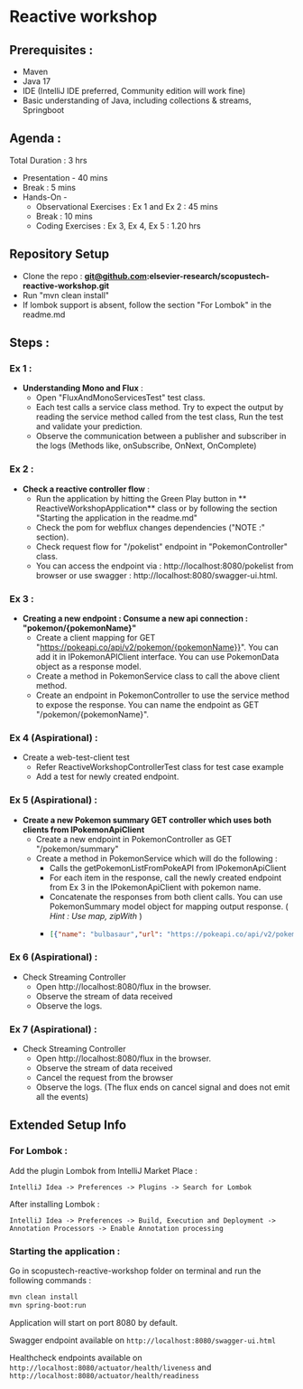 # Reactive workshop

## Prerequisites :

- Maven
- Java 17
- IDE (IntelliJ IDE preferred, Community edition will work fine)
- Basic understanding of Java, including collections & streams, Springboot

## Agenda : 

Total Duration : 3 hrs

- Presentation - 40 mins
- Break : 5 mins
- Hands-On - 
  - Observational Exercises : Ex 1 and Ex 2 : 45 mins
  - Break : 10 mins
  - Coding Exercises : Ex 3, Ex 4, Ex 5 : 1.20 hrs

## Repository Setup

- Clone the repo : **git@github.com:elsevier-research/scopustech-reactive-workshop.git**
- Run "mvn clean install"
- If lombok support is absent, follow the section "For Lombok" in the readme.md

## Steps :

### Ex 1 :

- **Understanding Mono and Flux** :
    - Open "FluxAndMonoServicesTest" test class.
    - Each test calls a service class method. Try to expect the output by reading the service method called from the test class, Run the test and validate your prediction.
    - Observe the communication between a publisher and subscriber in the logs (Methods like, onSubscribe, OnNext,  OnComplete)

### Ex 2 :

- **Check a reactive controller flow** :
    - Run the application by hitting the Green Play button in **
      ReactiveWorkshopApplication** class or by following the section "Starting the application in
      the readme.md"
    - Check the pom for webflux changes dependencies ("NOTE :" section).
    - Check request flow for "/pokelist" endpoint in "PokemonController" class.
    - You can access the endpoint via : http://localhost:8080/pokelist from browser or use
      swagger : http://localhost:8080/swagger-ui.html.

### Ex 3 :

- **Creating a new endpoint : Consume a new api connection : "pokemon/{pokemonName}"**
    - Create a client mapping for GET "https://pokeapi.co/api/v2/pokemon/{pokemonName}}". You can add it
      in IPokemonAPIClient interface. You can use PokemonData object as a response model.
    - Create a method in PokemonService class to call the above client method.
    - Create an endpoint in PokemonController to use the service method to expose the response. You
      can name the endpoint as GET "/pokemon/{pokemonName}".

### Ex 4 (Aspirational) : 
- Create a web-test-client test
  - Refer ReactiveWorkshopControllerTest class for test case example
  - Add a test for newly created endpoint.
  
### Ex 5 (Aspirational) :

- **Create a new Pokemon summary GET controller which uses both clients from IPokemonApiClient**
    - Create a new endpoint in PokemonController as GET "/pokemon/summary"
    - Create a method in PokemonService which will do the following :
        - Calls the getPokemonListFromPokeAPI from IPokemonApiClient
        - For each item in the response, call the newly created endpoint from Ex 3 in the IPokemonApiClient with pokemon name.
        - Concatenate the responses from both client calls. You can use PokemonSummary model object
          for mapping output response. ( _Hint : Use map, zipWith_ )
        - ```json
          [{"name": "bulbasaur","url": "https://pokeapi.co/api/v2/pokemon/1/", "base_experience":  101}]
          ```

### Ex 6 (Aspirational) : 
- Check Streaming Controller
  - Open http://localhost:8080/flux in the browser.
  - Observe the stream of data received
  - Observe the logs.

### Ex 7 (Aspirational) : 
- Check Streaming Controller
  - Open http://localhost:8080/flux in the browser.
  - Observe the stream of data received
  - Cancel the request from the browser
  - Observe the logs. (The flux ends on cancel signal and does not emit all the events)

## Extended Setup Info

### For Lombok :

Add the plugin Lombok from IntelliJ Market Place :

```IntelliJ Idea -> Preferences -> Plugins -> Search for Lombok```

After installing Lombok :

```IntelliJ Idea -> Preferences -> Build, Execution and Deployment -> Annotation Processors -> Enable Annotation processing```

### Starting the application :

Go in scopustech-reactive-workshop folder on terminal and run the following commands :

```bash
mvn clean install
mvn spring-boot:run
```

Application will start on port 8080 by default.

Swagger endpoint available on ```http://localhost:8080/swagger-ui.html```

Healthcheck endpoints available on ```http://localhost:8080/actuator/health/liveness```
and ```http://localhost:8080/actuator/health/readiness```